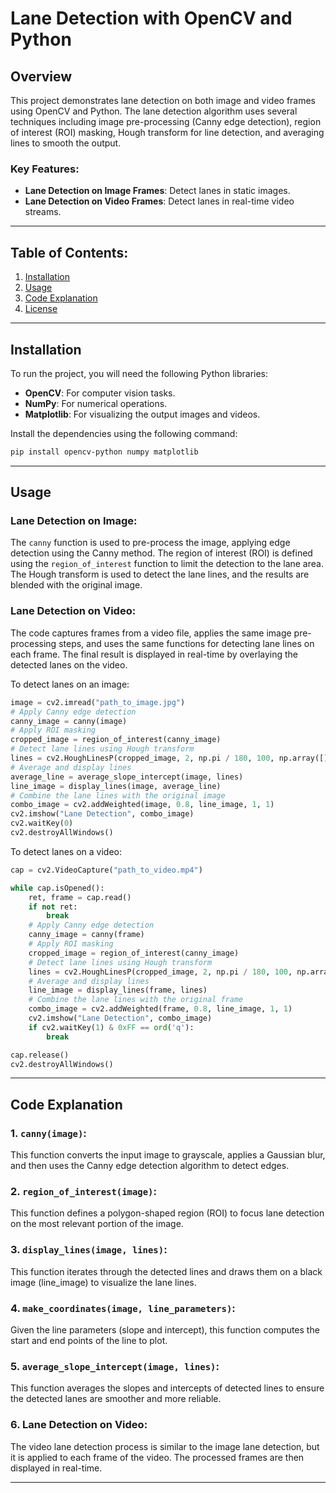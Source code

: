 # Lane Detection with OpenCV and Python

## Overview

This project demonstrates lane detection on both image and video frames using OpenCV and Python. The lane detection algorithm uses several techniques including image pre-processing (Canny edge detection), region of interest (ROI) masking, Hough transform for line detection, and averaging lines to smooth the output.

### Key Features:
- **Lane Detection on Image Frames**: Detect lanes in static images.
- **Lane Detection on Video Frames**: Detect lanes in real-time video streams.

---

## Table of Contents:
1. [Installation](#installation)
2. [Usage](#usage)
3. [Code Explanation](#code-explanation)
4. [License](#license)

---

## Installation

To run the project, you will need the following Python libraries:
- **OpenCV**: For computer vision tasks.
- **NumPy**: For numerical operations.
- **Matplotlib**: For visualizing the output images and videos.

Install the dependencies using the following command:

```bash    
pip install opencv-python numpy matplotlib
```

---

## Usage

### Lane Detection on Image:
The `canny` function is used to pre-process the image, applying edge detection using the Canny method. The region of interest (ROI) is defined using the `region_of_interest` function to limit the detection to the lane area. The Hough transform is used to detect the lane lines, and the results are blended with the original image.

### Lane Detection on Video:
The code captures frames from a video file, applies the same image pre-processing steps, and uses the same functions for detecting lane lines on each frame. The final result is displayed in real-time by overlaying the detected lanes on the video.

To detect lanes on an image:
```python
image = cv2.imread("path_to_image.jpg")
# Apply Canny edge detection
canny_image = canny(image)
# Apply ROI masking
cropped_image = region_of_interest(canny_image)
# Detect lane lines using Hough transform
lines = cv2.HoughLinesP(cropped_image, 2, np.pi / 180, 100, np.array([]), minLineLength=40, maxLineGap=5)
# Average and display lines
average_line = average_slope_intercept(image, lines)
line_image = display_lines(image, average_line)
# Combine the lane lines with the original image
combo_image = cv2.addWeighted(image, 0.8, line_image, 1, 1)
cv2.imshow("Lane Detection", combo_image)
cv2.waitKey(0)
cv2.destroyAllWindows()
```

To detect lanes on a video:
```python
cap = cv2.VideoCapture("path_to_video.mp4")

while cap.isOpened():
    ret, frame = cap.read()
    if not ret:
        break
    # Apply Canny edge detection
    canny_image = canny(frame)
    # Apply ROI masking
    cropped_image = region_of_interest(canny_image)
    # Detect lane lines using Hough transform
    lines = cv2.HoughLinesP(cropped_image, 2, np.pi / 180, 100, np.array([]), minLineLength=40, maxLineGap=5)
    # Average and display lines
    line_image = display_lines(frame, lines)
    # Combine the lane lines with the original frame
    combo_image = cv2.addWeighted(frame, 0.8, line_image, 1, 1)
    cv2.imshow("Lane Detection", combo_image)
    if cv2.waitKey(1) & 0xFF == ord('q'):
        break

cap.release()
cv2.destroyAllWindows()
```

---

## Code Explanation

### 1. `canny(image)`:
This function converts the input image to grayscale, applies a Gaussian blur, and then uses the Canny edge detection algorithm to detect edges.

### 2. `region_of_interest(image)`:
This function defines a polygon-shaped region (ROI) to focus lane detection on the most relevant portion of the image.

### 3. `display_lines(image, lines)`:
This function iterates through the detected lines and draws them on a black image (line_image) to visualize the lane lines.

### 4. `make_coordinates(image, line_parameters)`:
Given the line parameters (slope and intercept), this function computes the start and end points of the line to plot.

### 5. `average_slope_intercept(image, lines)`:
This function averages the slopes and intercepts of detected lines to ensure the detected lanes are smoother and more reliable.

### 6. **Lane Detection on Video**:
The video lane detection process is similar to the image lane detection, but it is applied to each frame of the video. The processed frames are then displayed in real-time.

---


